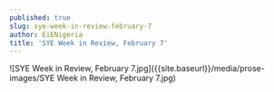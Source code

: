 ```yaml
---
published: true
slug: sye-week-in-review-february-7
author: EiENigeria
title: 'SYE Week in Review, February 7'
---
```

![SYE Week in Review, February 7.jpg]({{site.baseurl}}/media/prose-images/SYE Week in Review, February 7.jpg)
